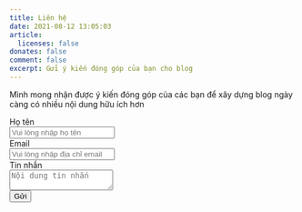 ```yaml
---
title: Liên hệ
date: 2021-08-12 13:05:03
article:
  licenses: false
donates: false
comment: false
excerpt: Gửi ý kiến đóng góp của bạn cho blog
---
```

Mình mong nhận được ý kiến đóng góp của các bạn để xây dựng blog ngày càng có nhiều nội dung hữu ích hơn

<script>
  $(function() {
    $("#ajaxForm").on('submit', function(event) {
      var $form = $(this);
      console.log("Form submit");
      $.ajax({
        type: $form.attr('method'),
        url: $form.attr('action'),
        data: $form.serialize(),
        success: function() {
          $("#feedback-form").toggle("slide").find("textarea").val('');
        }
      });
      event.preventDefault();
	});
});


</script>

<form id="ajaxForm" action="https://getform.io/f/3b706801-81e4-46a2-be69-3bde70752114" method="POST">
<div class="field">
  <label class="label">Họ tên</label>
  <div class="control">
    <input required class="input" type="text" placeholder="Vui lòng nhập họ tên" name="full-name">
  </div>
</div>

<div class="field">
  <label class="label">Email</label>
  <div class="control has-icons-left has-icons-right">
    <input required class="input" type="email" placeholder="Vui lòng nhập địa chỉ email" value="" name="email">
    <span class="icon is-small is-left">
      <i class="fas fa-envelope"></i>
    </span>
    <!-- <span class="icon is-small is-right">
      <i class="fas fa-exclamation-triangle"></i>
    </span> -->
  </div>
  <!-- <p class="help is-danger">This email is invalid</p> -->
</div>

<div class="field">
  <label class="label">Tin nhắn</label>
  <div class="control">
    <textarea required class="textarea" placeholder="Nội dung tin nhắn"  name="message"></textarea>
  </div>
</div>

<div class="field is-grouped">
  <div class="control">
    <button type="sumit" class="button is-link">Gửi</button>
  </div>
</div>
</form>
